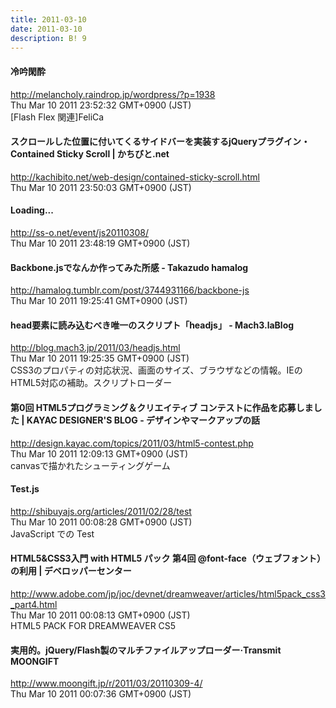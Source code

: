```yaml
---
title: 2011-03-10
date: 2011-03-10
description: B! 9
---
```


#### 冷吟閑酔
http://melancholy.raindrop.jp/wordpress/?p=1938<br>
Thu Mar 10 2011 23:52:32 GMT+0900 (JST)<br>
[Flash Flex 関連]FeliCa


#### スクロールした位置に付いてくるサイドバーを実装するjQueryプラグイン・Contained Sticky Scroll | かちびと.net
http://kachibito.net/web-design/contained-sticky-scroll.html<br>
Thu Mar 10 2011 23:50:03 GMT+0900 (JST)<br>


#### Loading...
http://ss-o.net/event/js20110308/<br>
Thu Mar 10 2011 23:48:19 GMT+0900 (JST)<br>


#### Backbone.jsでなんか作ってみた所感 - Takazudo hamalog
http://hamalog.tumblr.com/post/3744931166/backbone-js<br>
Thu Mar 10 2011 19:25:41 GMT+0900 (JST)<br>


#### head要素に読み込むべき唯一のスクリプト「headjs」 - Mach3.laBlog
http://blog.mach3.jp/2011/03/headjs.html<br>
Thu Mar 10 2011 19:25:35 GMT+0900 (JST)<br>
CSS3のプロパティの対応状況、画面のサイズ、ブラウザなどの情報。IEのHTML5対応の補助。スクリプトローダー


#### 第0回 HTML5プログラミング＆クリエイティブ コンテストに作品を応募しました | KAYAC DESIGNER'S BLOG - デザインやマークアップの話
http://design.kayac.com/topics/2011/03/html5-contest.php<br>
Thu Mar 10 2011 12:09:13 GMT+0900 (JST)<br>
canvasで描かれたシューティングゲーム


#### Test.js
http://shibuyajs.org/articles/2011/02/28/test<br>
Thu Mar 10 2011 00:08:28 GMT+0900 (JST)<br>
JavaScript での Test


#### HTML5&amp;CSS3入門 with HTML5 パック 第4回 @font-face（ウェブフォント）の利用 | デベロッパーセンター
http://www.adobe.com/jp/joc/devnet/dreamweaver/articles/html5pack_css3_part4.html<br>
Thu Mar 10 2011 00:08:13 GMT+0900 (JST)<br>
HTML5 PACK FOR DREAMWEAVER CS5


#### 実用的。jQuery/Flash製のマルチファイルアップローダー·Transmit MOONGIFT
http://www.moongift.jp/r/2011/03/20110309-4/<br>
Thu Mar 10 2011 00:07:36 GMT+0900 (JST)<br>


